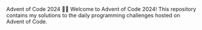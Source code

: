 Advent of Code 2024 🎄✨
Welcome to Advent of Code 2024! This repository contains my solutions to the daily programming challenges hosted on Advent of Code.